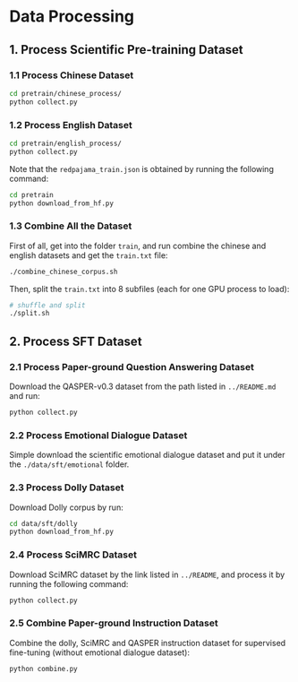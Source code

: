 # Data Processing

## 1. Process Scientific Pre-training Dataset

### 1.1 Process Chinese Dataset

```bash
cd pretrain/chinese_process/
python collect.py
```

### 1.2 Process English Dataset

```bash
cd pretrain/english_process/
python collect.py
```

Note that the `redpajama_train.json` is obtained by running the following command:
```bash
cd pretrain
python download_from_hf.py
```

### 1.3 Combine All the Dataset

First of all, get into the folder `train`, and run combine the chinese and english datasets and get the `train.txt` file:
```bash
./combine_chinese_corpus.sh
```

Then, split the `train.txt` into 8 subfiles (each for one GPU process to load):
```bash
# shuffle and split
./split.sh
```

## 2. Process SFT Dataset

### 2.1 Process Paper-ground Question Answering Dataset

Download the  QASPER-v0.3 dataset from the path listed in `../README.md` and run:
```bash
python collect.py
```

### 2.2 Process Emotional Dialogue Dataset

Simple download the scientific emotional dialogue dataset and put it under the `./data/sft/emotional` folder.

### 2.3 Process Dolly Dataset

Download Dolly corpus by run:
```bash
cd data/sft/dolly
python download_from_hf.py
```

### 2.4 Process SciMRC Dataset

Download SciMRC dataset by the link listed in `../README`, and process it by running the following command:
```bash
python collect.py
```

### 2.5 Combine Paper-ground Instruction Dataset

Combine the dolly, SciMRC and QASPER instruction dataset for supervised fine-tuning (without emotional dialogue dataset):
```bash
python combine.py
```
